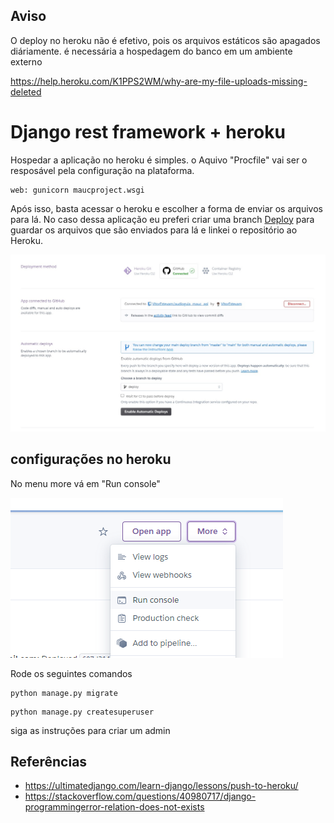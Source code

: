 ## Aviso
O deploy no heroku não é efetivo, pois os arquivos estáticos são apagados diáriamente. é necessária a hospedagem do banco em um ambiente externo

https://help.heroku.com/K1PPS2WM/why-are-my-file-uploads-missing-deleted

# Django rest framework + heroku 

Hospedar a aplicação no heroku é simples. o Aquivo "Procfile" vai ser o resposável pela configuração na plataforma.

```
web: gunicorn maucproject.wsgi
```

Após isso, basta acessar o heroku e escolher a forma de enviar os arquivos para lá. No caso dessa aplicação eu preferi criar uma branch [Deploy](https://github.com/VitorEstevam/audioguia_mauc_api/tree/deploy) para guardar os arquivos que são enviados para lá e linkei o repositório ao Heroku.

![print heroku](./screenshot3.jpg)

## configurações no heroku

No menu more vá em "Run console"

![picture 1](./herokuconfig1.png)  

Rode os seguintes comandos

```
python manage.py migrate
```

```
python manage.py createsuperuser
```
siga as instruções para criar um admin

## Referências

- https://ultimatedjango.com/learn-django/lessons/push-to-heroku/
- https://stackoverflow.com/questions/40980717/django-programmingerror-relation-does-not-exists
